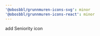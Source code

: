 ```yaml
---
'@obosbbl/grunnmuren-icons-svg': minor
'@obosbbl/grunnmuren-icons-react': minor
---
```


add Seniority icon
